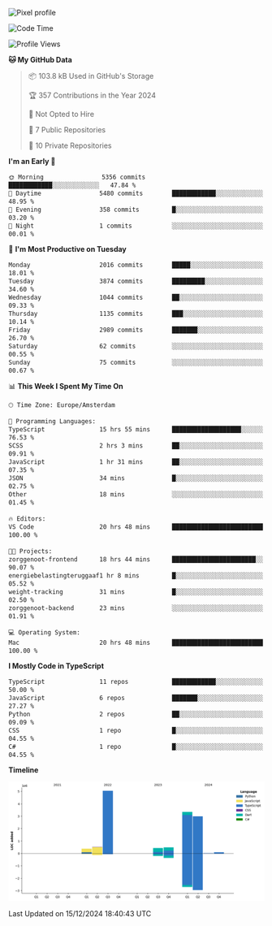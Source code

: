 ![Pixel profile](https://pixel-profile.vercel.app/api/github-stats?username=Atchferox&screen_effect=true&theme=rainbow
)


<!--START_SECTION:waka-->
![Code Time](http://img.shields.io/badge/Code%20Time-441%20hrs%203%20mins-blue)

![Profile Views](http://img.shields.io/badge/Profile%20Views-0-blue)

**🐱 My GitHub Data** 

> 📦 103.8 kB Used in GitHub's Storage 
 > 
> 🏆 357 Contributions in the Year 2024
 > 
> 🚫 Not Opted to Hire
 > 
> 📜 7 Public Repositories 
 > 
> 🔑 10 Private Repositories 
 > 
**I'm an Early 🐤** 

```text
🌞 Morning                5356 commits        ████████████░░░░░░░░░░░░░   47.84 % 
🌆 Daytime                5480 commits        ████████████░░░░░░░░░░░░░   48.95 % 
🌃 Evening                358 commits         █░░░░░░░░░░░░░░░░░░░░░░░░   03.20 % 
🌙 Night                  1 commits           ░░░░░░░░░░░░░░░░░░░░░░░░░   00.01 % 
```
📅 **I'm Most Productive on Tuesday** 

```text
Monday                   2016 commits        █████░░░░░░░░░░░░░░░░░░░░   18.01 % 
Tuesday                  3874 commits        █████████░░░░░░░░░░░░░░░░   34.60 % 
Wednesday                1044 commits        ██░░░░░░░░░░░░░░░░░░░░░░░   09.33 % 
Thursday                 1135 commits        ███░░░░░░░░░░░░░░░░░░░░░░   10.14 % 
Friday                   2989 commits        ███████░░░░░░░░░░░░░░░░░░   26.70 % 
Saturday                 62 commits          ░░░░░░░░░░░░░░░░░░░░░░░░░   00.55 % 
Sunday                   75 commits          ░░░░░░░░░░░░░░░░░░░░░░░░░   00.67 % 
```


📊 **This Week I Spent My Time On** 

```text
🕑︎ Time Zone: Europe/Amsterdam

💬 Programming Languages: 
TypeScript               15 hrs 55 mins      ███████████████████░░░░░░   76.53 % 
SCSS                     2 hrs 3 mins        ██░░░░░░░░░░░░░░░░░░░░░░░   09.91 % 
JavaScript               1 hr 31 mins        ██░░░░░░░░░░░░░░░░░░░░░░░   07.35 % 
JSON                     34 mins             █░░░░░░░░░░░░░░░░░░░░░░░░   02.75 % 
Other                    18 mins             ░░░░░░░░░░░░░░░░░░░░░░░░░   01.45 % 

🔥 Editors: 
VS Code                  20 hrs 48 mins      █████████████████████████   100.00 % 

🐱‍💻 Projects: 
zorggenoot-frontend      18 hrs 44 mins      ███████████████████████░░   90.07 % 
energiebelastingteruggaaf1 hr 8 mins         █░░░░░░░░░░░░░░░░░░░░░░░░   05.52 % 
weight-tracking          31 mins             █░░░░░░░░░░░░░░░░░░░░░░░░   02.50 % 
zorggenoot-backend       23 mins             ░░░░░░░░░░░░░░░░░░░░░░░░░   01.91 % 

💻 Operating System: 
Mac                      20 hrs 48 mins      █████████████████████████   100.00 % 
```

**I Mostly Code in TypeScript** 

```text
TypeScript               11 repos            ████████████░░░░░░░░░░░░░   50.00 % 
JavaScript               6 repos             ███████░░░░░░░░░░░░░░░░░░   27.27 % 
Python                   2 repos             ██░░░░░░░░░░░░░░░░░░░░░░░   09.09 % 
CSS                      1 repo              █░░░░░░░░░░░░░░░░░░░░░░░░   04.55 % 
C#                       1 repo              █░░░░░░░░░░░░░░░░░░░░░░░░   04.55 % 
```



**Timeline**

![Lines of Code chart](https://raw.githubusercontent.com/Atchferox/Atchferox/main/assets/bar_graph.png)


 Last Updated on 15/12/2024 18:40:43 UTC
<!--END_SECTION:waka-->
